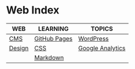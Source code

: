 # Web Index

|WEB|LEARNING|TOPICS|
|---|---|---|
|[CMS](coding/web/web-cms.md)|[GitHub Pages](coding/web/web-cms.md#github-pages)|[WordPress](coding/web/web-cms.md#wordpress)|
|[Design](coding/web/web-design)|[CSS](coding/web/web-design#css)|[Google Analytics](coding/web/web-design#google-analytics)
||[Markdown](coding/web/web-design#markdown)||